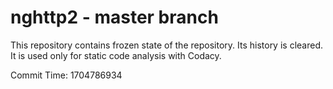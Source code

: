 # nghttp2 - master branch

This repository contains frozen state of the repository.
Its history is cleared. It is used only for static code
analysis with Codacy.

Commit Time: 1704786934